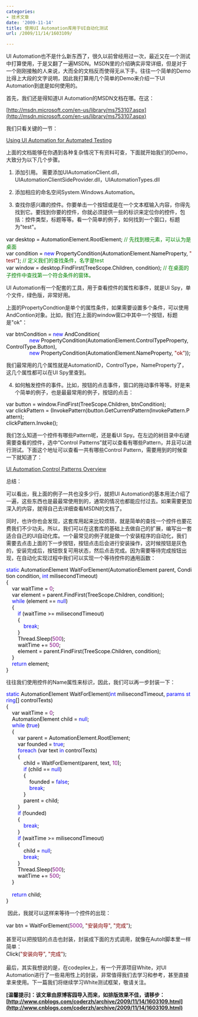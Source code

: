 ```yaml
---
categories:
- 技术文章
date: '2009-11-14'
title: 使用UI Automation库用于UI自动化测试
url: /2009/11/14/1603109/

---
```



UI Automation也不是什么新东西了，很久以前曾经用过一次，最近又在一个测试中打算使用，于是又翻了一遍MSDN。MSDN里的介绍确实非常详细，但是对于一个刚刚接触的人来说，大而全的文档反而使得无从下手。往往一个简单的Demo比得上大段的文字说明，因此我打算用几个简单的Demo来介绍一下UI Automation到底是如何使用的。

首先，我们还是得知道UI Automation的MSDN文档在哪。在这：
  
[http://msdn.microsoft.com/en-us/library/ms753107.aspx](http://msdn.microsoft.com/en-us/library/ms753107.aspx)

我们只看关键的一节：
  
[Using UI Automation for Automated Testing](http://msdn.microsoft.com/en-us/library/aa348551.aspx)

上面的文档能够在你遇到各种复杂情况下有资料可查，下面就开始我们的Demo，大致分为以下几个步骤。

1. 添加引用。 需要添加UIAutomationClient.dll，UIAutomationClientSideProvider.dll，UIAutomationTypes.dll

2. 添加相应的命名空间System.Windows.Automation。

3. 查找你感兴趣的控件。你要单击一个按钮或是在一个文本框输入内容，你得先找到它。要找到你要的控件，你就必须提供一些的标识来定位你的控件，包括：控件类型，标题等等。看一个简单的例子，如何找到一个窗口，标题为"test"。

<div class="cnblogs_code"><span style="color: #000000;">var&nbsp;desktop&nbsp;</span><span style="color: #000000;">=</span><span style="color: #000000;">&nbsp;AutomationElement.RootElement;&nbsp;</span><span style="color: #008000;">//</span><span style="color: #008000;">&nbsp;先找到根元素，可以认为是桌面</span><span style="color: #008000;">
<br />
</span><span style="color: #000000;">var&nbsp;condition&nbsp;</span><span style="color: #000000;">=</span><span style="color: #000000;">&nbsp;</span><span style="color: #0000ff;">new</span><span style="color: #000000;">&nbsp;PropertyCondition(AutomationElement.NameProperty,&nbsp;</span><span style="color: #800000;">"</span><span style="color: #800000;">test</span><span style="color: #800000;">"</span><span style="color: #000000;">);&nbsp;</span><span style="color: #008000;">//</span><span style="color: #008000;">&nbsp;定义我们的查找条件，名字是test</span><span style="color: #008000;">
<br />
</span><span style="color: #000000;">var&nbsp;window&nbsp;</span><span style="color: #000000;">=</span><span style="color: #000000;">&nbsp;desktop.FindFirst(TreeScope.Children,&nbsp;condition);&nbsp;</span><span style="color: #008000;">//</span><span style="color: #008000;">&nbsp;在桌面的子控件中查找第一个符合条件的窗体。</span></div>

UI Automation有一个配套的工具，用于查看控件的属性和事件，就是UI Spy，单个文件，绿色版，非常好用。

上面的PropertyCondtion是单个的属性条件，如果需要设置多个条件，可以使用AndContion对象。比如，我们在上面的window窗口中其中一个按钮，标题是"ok"：

<div class="cnblogs_code"><span style="color: #000000;">var&nbsp;btnCondition&nbsp;</span><span style="color: #000000;">=</span><span style="color: #000000;">&nbsp;</span><span style="color: #0000ff;">new</span><span style="color: #000000;">&nbsp;AndCondition(
<br />
&nbsp;&nbsp;&nbsp;&nbsp;&nbsp;&nbsp;&nbsp;&nbsp;&nbsp;&nbsp;&nbsp;&nbsp;&nbsp;&nbsp;&nbsp;&nbsp;</span><span style="color: #0000ff;">new</span><span style="color: #000000;">&nbsp;PropertyCondition(AutomationElement.ControlTypeProperty,&nbsp;ControlType.Button),
<br />
&nbsp;&nbsp;&nbsp;&nbsp;&nbsp;&nbsp;&nbsp;&nbsp;&nbsp;&nbsp;&nbsp;&nbsp;&nbsp;&nbsp;&nbsp;&nbsp;</span><span style="color: #0000ff;">new</span><span style="color: #000000;">&nbsp;PropertyCondition(AutomationElement.NameProperty,&nbsp;</span><span style="color: #800000;">"</span><span style="color: #800000;">ok</span><span style="color: #800000;">"</span><span style="color: #000000;">));</span></div>

我们最常用的几个属性就是AutomationID，ControlType，NameProperty了，这几个属性都可以在UI Spy里查到。

4. 如何触发控件的事件。比如，按钮的点击事件，窗口的拖动事件等等。好是来个简单的例子，也是最最常用的例子，按钮的点击：

<div class="cnblogs_code"><span style="color: #000000;">var&nbsp;button&nbsp;</span><span style="color: #000000;">=</span><span style="color: #000000;">&nbsp;window.FindFirst(TreeScope.Children,&nbsp;btnCondition);
<br />
var&nbsp;clickPattern&nbsp;</span><span style="color: #000000;">=</span><span style="color: #000000;">&nbsp;(InvokePattern)button.GetCurrentPattern(InvokePattern.Pattern);
<br />
clickPattern.Invoke();</span></div>

我们怎么知道一个控件有哪些Pattern呢，还是看UI Spy。在左边的树目录中右键需要查看的控件，选中&#8220;Control Patterns&#8221;就可以查看有哪些Pattern，并且可以进行测试。下面这个地址可以查看一共有哪些Control Pattern，需要用到的时候查一下就知道了：
  
[UI Automation Control Patterns Overview](http://msdn.microsoft.com/en-us/library/ms752362.aspx)&nbsp; 

总结：

可以看出，我上面的例子一共也没多少行，就把UI Automation的基本用法介绍了一遍，这些东西也是最最常使用到的，通常的情况也都能应付过去。如果需要更加深入的内容，就得自己去详细查看MSDN的文档了。

同时，也许你也会发现，这套库用起来比较烦琐，就是简单的查找一个控件也要花费我们不少功夫。所以，我们可以在这套库的基础上去做自己的扩展，编写出一套适合自己的UI自动化库。一个最常见的例子就是做一个安装程序的自动化，我们需要去点击上面的下一步按钮，按钮点击后会进行安装操作，这时候按钮是灰色的，安装完成后，按钮恢复可用状态，然后点击完成。因为需要等待完成按钮出现，在自动化实现过程中我们可以实现一个等待控件的通用函数：

<div class="cnblogs_code"><span style="color: #0000ff;">static</span><span style="color: #000000;">&nbsp;AutomationElement&nbsp;WaitForElement(AutomationElement&nbsp;parent,&nbsp;Condition&nbsp;condition,&nbsp;</span><span style="color: #0000ff;">int</span><span style="color: #000000;">&nbsp;milisecondTimeout)
<br />
{
<br />
&nbsp;&nbsp;&nbsp;&nbsp;var&nbsp;waitTime&nbsp;</span><span style="color: #000000;">=</span><span style="color: #000000;">&nbsp;</span><span style="color: #800080;">0</span><span style="color: #000000;">;
<br />
&nbsp;&nbsp;&nbsp;&nbsp;var&nbsp;element&nbsp;</span><span style="color: #000000;">=</span><span style="color: #000000;">&nbsp;parent.FindFirst(TreeScope.Children,&nbsp;condition);
<br />
&nbsp;&nbsp;&nbsp;&nbsp;</span><span style="color: #0000ff;">while</span><span style="color: #000000;">&nbsp;(element&nbsp;</span><span style="color: #000000;">==</span><span style="color: #000000;">&nbsp;</span><span style="color: #0000ff;">null</span><span style="color: #000000;">)
<br />
&nbsp;&nbsp;&nbsp;&nbsp;{
<br />
&nbsp;&nbsp;&nbsp;&nbsp;&nbsp;&nbsp;&nbsp;&nbsp;</span><span style="color: #0000ff;">if</span><span style="color: #000000;">&nbsp;(waitTime&nbsp;</span><span style="color: #000000;">&gt;=</span><span style="color: #000000;">&nbsp;milisecondTimeout)
<br />
&nbsp;&nbsp;&nbsp;&nbsp;&nbsp;&nbsp;&nbsp;&nbsp;{
<br />
&nbsp;&nbsp;&nbsp;&nbsp;&nbsp;&nbsp;&nbsp;&nbsp;&nbsp;&nbsp;&nbsp;&nbsp;</span><span style="color: #0000ff;">break</span><span style="color: #000000;">;
<br />
&nbsp;&nbsp;&nbsp;&nbsp;&nbsp;&nbsp;&nbsp;&nbsp;}
<br />
&nbsp;&nbsp;&nbsp;&nbsp;&nbsp;&nbsp;&nbsp;&nbsp;Thread.Sleep(</span><span style="color: #800080;">500</span><span style="color: #000000;">);
<br />
&nbsp;&nbsp;&nbsp;&nbsp;&nbsp;&nbsp;&nbsp;&nbsp;waitTime&nbsp;</span><span style="color: #000000;">+=</span><span style="color: #000000;">&nbsp;</span><span style="color: #800080;">500</span><span style="color: #000000;">;
<br />
&nbsp;&nbsp;&nbsp;&nbsp;&nbsp;&nbsp;&nbsp;&nbsp;element&nbsp;</span><span style="color: #000000;">=</span><span style="color: #000000;">&nbsp;parent.FindFirst(TreeScope.Children,&nbsp;condition);
<br />
&nbsp;&nbsp;&nbsp;&nbsp;}
<br />
&nbsp;&nbsp;&nbsp;&nbsp;</span><span style="color: #0000ff;">return</span><span style="color: #000000;">&nbsp;element;
<br />
}</span></div>

往往我们使用控件的Name属性来标识，因此，我们可以再一步封装一下：

<div class="cnblogs_code"><span style="color: #0000ff;">static</span><span style="color: #000000;">&nbsp;AutomationElement&nbsp;WaitForElement(</span><span style="color: #0000ff;">int</span><span style="color: #000000;">&nbsp;milisecondTimeout,&nbsp;</span><span style="color: #0000ff;">params</span><span style="color: #000000;">&nbsp;</span><span style="color: #0000ff;">string</span><span style="color: #000000;">[]&nbsp;controlTexts)
<br />
{
<br />
&nbsp;&nbsp;&nbsp;&nbsp;var&nbsp;waitTime&nbsp;</span><span style="color: #000000;">=</span><span style="color: #000000;">&nbsp;</span><span style="color: #800080;">0</span><span style="color: #000000;">;
<br />
&nbsp;&nbsp;&nbsp;&nbsp;AutomationElement&nbsp;child&nbsp;</span><span style="color: #000000;">=</span><span style="color: #000000;">&nbsp;</span><span style="color: #0000ff;">null</span><span style="color: #000000;">;
<br />
&nbsp;&nbsp;&nbsp;&nbsp;</span><span style="color: #0000ff;">while</span><span style="color: #000000;">&nbsp;(</span><span style="color: #0000ff;">true</span><span style="color: #000000;">)
<br />
&nbsp;&nbsp;&nbsp;&nbsp;{
<br />
&nbsp;&nbsp;&nbsp;&nbsp;&nbsp;&nbsp;&nbsp;&nbsp;var&nbsp;parent&nbsp;</span><span style="color: #000000;">=</span><span style="color: #000000;">&nbsp;AutomationElement.RootElement;
<br />
&nbsp;&nbsp;&nbsp;&nbsp;&nbsp;&nbsp;&nbsp;&nbsp;var&nbsp;founded&nbsp;</span><span style="color: #000000;">=</span><span style="color: #000000;">&nbsp;</span><span style="color: #0000ff;">true</span><span style="color: #000000;">;
<br />
&nbsp;&nbsp;&nbsp;&nbsp;&nbsp;&nbsp;&nbsp;&nbsp;</span><span style="color: #0000ff;">foreach</span><span style="color: #000000;">&nbsp;(var&nbsp;text&nbsp;</span><span style="color: #0000ff;">in</span><span style="color: #000000;">&nbsp;controlTexts)
<br />
&nbsp;&nbsp;&nbsp;&nbsp;&nbsp;&nbsp;&nbsp;&nbsp;{
<br />
&nbsp;&nbsp;&nbsp;&nbsp;&nbsp;&nbsp;&nbsp;&nbsp;&nbsp;&nbsp;&nbsp;&nbsp;child&nbsp;</span><span style="color: #000000;">=</span><span style="color: #000000;">&nbsp;WaitForElement(parent,&nbsp;text,&nbsp;</span><span style="color: #800080;">10</span><span style="color: #000000;">);
<br />
&nbsp;&nbsp;&nbsp;&nbsp;&nbsp;&nbsp;&nbsp;&nbsp;&nbsp;&nbsp;&nbsp;&nbsp;</span><span style="color: #0000ff;">if</span><span style="color: #000000;">&nbsp;(child&nbsp;</span><span style="color: #000000;">==</span><span style="color: #000000;">&nbsp;</span><span style="color: #0000ff;">null</span><span style="color: #000000;">)
<br />
&nbsp;&nbsp;&nbsp;&nbsp;&nbsp;&nbsp;&nbsp;&nbsp;&nbsp;&nbsp;&nbsp;&nbsp;{
<br />
&nbsp;&nbsp;&nbsp;&nbsp;&nbsp;&nbsp;&nbsp;&nbsp;&nbsp;&nbsp;&nbsp;&nbsp;&nbsp;&nbsp;&nbsp;&nbsp;founded&nbsp;</span><span style="color: #000000;">=</span><span style="color: #000000;">&nbsp;</span><span style="color: #0000ff;">false</span><span style="color: #000000;">;
<br />
&nbsp;&nbsp;&nbsp;&nbsp;&nbsp;&nbsp;&nbsp;&nbsp;&nbsp;&nbsp;&nbsp;&nbsp;&nbsp;&nbsp;&nbsp;&nbsp;</span><span style="color: #0000ff;">break</span><span style="color: #000000;">;
<br />
&nbsp;&nbsp;&nbsp;&nbsp;&nbsp;&nbsp;&nbsp;&nbsp;&nbsp;&nbsp;&nbsp;&nbsp;}
<br />
&nbsp;&nbsp;&nbsp;&nbsp;&nbsp;&nbsp;&nbsp;&nbsp;&nbsp;&nbsp;&nbsp;&nbsp;parent&nbsp;</span><span style="color: #000000;">=</span><span style="color: #000000;">&nbsp;child;
<br />
&nbsp;&nbsp;&nbsp;&nbsp;&nbsp;&nbsp;&nbsp;&nbsp;}
<br />
&nbsp;&nbsp;&nbsp;&nbsp;&nbsp;&nbsp;&nbsp;&nbsp;</span><span style="color: #0000ff;">if</span><span style="color: #000000;">&nbsp;(founded)
<br />
&nbsp;&nbsp;&nbsp;&nbsp;&nbsp;&nbsp;&nbsp;&nbsp;{
<br />
&nbsp;&nbsp;&nbsp;&nbsp;&nbsp;&nbsp;&nbsp;&nbsp;&nbsp;&nbsp;&nbsp;&nbsp;</span><span style="color: #0000ff;">break</span><span style="color: #000000;">;
<br />
&nbsp;&nbsp;&nbsp;&nbsp;&nbsp;&nbsp;&nbsp;&nbsp;}
<br />
&nbsp;&nbsp;&nbsp;&nbsp;&nbsp;&nbsp;&nbsp;&nbsp;</span><span style="color: #0000ff;">if</span><span style="color: #000000;">&nbsp;(waitTime&nbsp;</span><span style="color: #000000;">&gt;=</span><span style="color: #000000;">&nbsp;milisecondTimeout)
<br />
&nbsp;&nbsp;&nbsp;&nbsp;&nbsp;&nbsp;&nbsp;&nbsp;{
<br />
&nbsp;&nbsp;&nbsp;&nbsp;&nbsp;&nbsp;&nbsp;&nbsp;&nbsp;&nbsp;&nbsp;&nbsp;child&nbsp;</span><span style="color: #000000;">=</span><span style="color: #000000;">&nbsp;</span><span style="color: #0000ff;">null</span><span style="color: #000000;">;
<br />
&nbsp;&nbsp;&nbsp;&nbsp;&nbsp;&nbsp;&nbsp;&nbsp;&nbsp;&nbsp;&nbsp;&nbsp;</span><span style="color: #0000ff;">break</span><span style="color: #000000;">;
<br />
&nbsp;&nbsp;&nbsp;&nbsp;&nbsp;&nbsp;&nbsp;&nbsp;}
<br />
&nbsp;&nbsp;&nbsp;&nbsp;&nbsp;&nbsp;&nbsp;&nbsp;Thread.Sleep(</span><span style="color: #800080;">500</span><span style="color: #000000;">);
<br />
&nbsp;&nbsp;&nbsp;&nbsp;&nbsp;&nbsp;&nbsp;&nbsp;waitTime&nbsp;</span><span style="color: #000000;">+=</span><span style="color: #000000;">&nbsp;</span><span style="color: #800080;">500</span><span style="color: #000000;">;
<br />
&nbsp;&nbsp;&nbsp;&nbsp;}
<br />
&nbsp;&nbsp;&nbsp;&nbsp;
<br />
&nbsp;&nbsp;&nbsp;&nbsp;</span><span style="color: #0000ff;">return</span><span style="color: #000000;">&nbsp;child;
<br />
}</span></div>

&nbsp;因此，我就可以这样来等待一个控件的出现：

<div class="cnblogs_code"><span style="color: #000000;">var&nbsp;btn&nbsp;</span><span style="color: #000000;">=</span><span style="color: #000000;">&nbsp;WaitForElement(</span><span style="color: #800080;">5000</span><span style="color: #000000;">,&nbsp;</span><span style="color: #800000;">"</span><span style="color: #800000;">安装向导</span><span style="color: #800000;">"</span><span style="color: #000000;">,&nbsp;</span><span style="color: #800000;">"</span><span style="color: #800000;">完成</span><span style="color: #800000;">"</span><span style="color: #000000;">);</span></div>
<br />
甚至可以把按钮的点击也封装，封装成下面的方式调用，就像在AutoIt脚本里一样简单：
<div class="cnblogs_code"><span style="color: #000000;">Click(</span><span style="color: #800000;">"</span><span style="color: #800000;">安装向导</span><span style="color: #800000;">"</span><span style="color: #000000;">,&nbsp;</span><span style="color: #800000;">"</span><span style="color: #800000;">完成</span><span style="color: #800000;">"</span><span style="color: #000000;">);</span></div>
<br />
最后，其实我想说的是，在codeplex上，有一个开源项目White，对UI Automation进行了一些易用性上的封装，非常值得我们去学习和参考，甚至直接拿来使用。下一篇我们将继续学习White测试框架，敬请关注。 

**[温馨提示]：该文章由原博客园导入而来，如排版效果不佳，请移步：[http://www.cnblogs.com/coderzh/archive/2009/11/14/1603109.html](http://www.cnblogs.com/coderzh/archive/2009/11/14/1603109.html)**